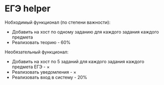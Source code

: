 # ЕГЭ helper
Нобходимый функционал (по степени важности):
* Добавить на хост по одному заданию для каждого задания каждого предмета
* Реализовать теорию - 60%

Необязательный функционал:
* Добавить на хост по 5 заданий для каждого задания каждого предмета ЕГЭ - ×
* Реализовать уведомления - ×
* Реализовать вход в систему - 20%
